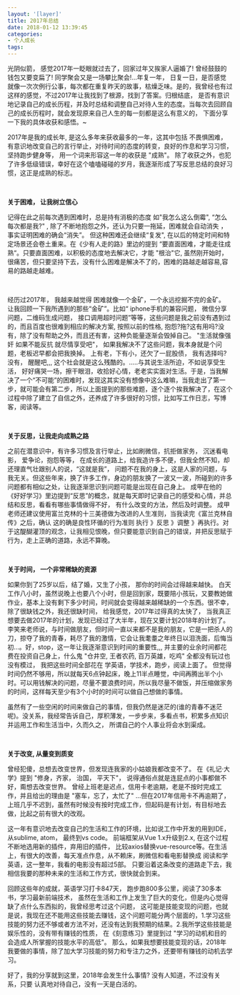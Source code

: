 ```yaml
---
layout: '[layer]'
title: 2017年总结
date: 2018-01-12 13:39:45
categories:
- 个人成长
tags: 
---
```


光阴似箭， 感觉2017年一眨眼就过去了，回家过年又挨家人逼婚了! 曾经鼓鼓的钱包又要变扁了! 同学聚会又是一场攀比聚会!...年复一年， 日复一日，是否感觉就像一次次例行公事，每次都在重复昨天的故事，枯燥乏味。是的，我曾经也有过这样的感觉，不过2017年让我找到了根源，找到了答案。归根结底， 是否有意识地记录自己的成长历程，并及时总结和调整自己对待人生的态度。当每次去回顾自己的成长历程时，就会发现原来自己人生的每一刻都是这么有意义的， 下面分享一下我的具体收获和感悟。~

<!-- more -->

2017年是我的成长年, 是这么多年来获收最多的一年，这其中包括 不畏惧困难，有意识地改变自己的言行举止，对待时间的态度的转变，良好的作息和学习习惯， 坚持跑步健身等， 用一个词来形容这一年的收获是 "成熟"。 除了收获之外，也犯了许多低级错误，幸好在这个嗑嗑碰碰的岁月，我逐渐形成了写反思总结的良好习惯，这正是成熟的标志。 

<br>

**关于困难， 让我树立信心**

记得在此之前每次遇到困难时，总是持有消极的态度 如"我怎么这么倒霉", “怎么每次都是我?" , 除了不断地抱怨之外，还认为只要一拖延，困难就会自动消失 ，事实证明困难的确会“消失”。 但这种困难还会继续“复发", 在以后的特定时间和特定场景还会卷土重来。在《少有人走的路》里边的提到 “要直面困难，才能走往成熟“。只要直面困难，以积极的态度地去解决它，才能 "根治"它,  虽然刚开始时，很痛苦，但只要坚持下去，没有什么困难是解决不了的，困难的路越走越容易,容易的路越走越难。

<br>

经历过2017年， 我越来越觉得 困难就像一个金矿，一个永远挖掘不完的金矿。 让我回顾一下我所遇到的那些“金矿”。比如“ iphone手机的兼容问题， 微信分享问题，二维码生成问题， 接口调用超时问题”等等，这些问题是我之前没有遇到过的，而且百度也很难到相应的解决方案, 按照以前的性格,  抱怨?拖?这有用吗?没有，除了没有帮助之外，而且还有害，这种负能量逐渐会毁掉自己。 "生活就像强奸 如果不能反抗 就尽情享受吧"， 如果我解决不了这些问题，我本身就是个问题，老板迟早都会把我换掉。 上有老，下有小，还欠了一屁股债， 我有选择吗?没有， 醒醒吧,,, 这个社会就是这么残酷的。.....与其说生活所迫，不如说享受生活， 好好痛哭一场，擦干眼泪，收拾好心情，老老实实面对生活。于是，当我解决了一个“不可能”的困难时，发现这其实没有想像中这么难嘛，当我走出了第一步，就可能会有第二步，所以上面提到的那些难题，逐个逐个挨我解决了，在这个过程中除了建立了自信之外，还养成了许多很好的习惯，比如写工作日志，写博客，阅读等。

<br>

**关于反思，让我走向成熟之路**

之前在潜意识中，有许多习惯及言行举止，比如刷微信，抗拒做家务， 沉迷看电影， 爱争论，抱怨等等， 在成长的道路上，给我造许多不便，但我全然不知，却还理直气壮跟别人的说，“这就是我”， 问题不在我的身上，这是人家的问题，与我无关。但这些年来，换了许多工作，身边的朋友换了一波又一波，所碰到的许多问题都有相似之处，让我逐渐思识到问题可能是出现在自己身上。 成甲在他的《好好学习》里边提到“反思”的概念，就是每天即时记录自己的感受和心情，并总结和反思，看看有哪些事情做得不好， 有什么改变的方法，然后及时调整。 成甲老师还建议使用富兰克林的十三美德做为改进的人生准则，当我读完《富兰克林自传》之后，确认 这的确是良性环循的行为准则  执行 》反思 》调整 》再执行。对于这醍醐灌顶的观念，让我相见恨晚，但只要能意识到自己的错误，并把反思赋于行为，走上正确的道路，永远不算晚。

<br>

**关于时间， 一个非常稀缺的资源**

如果你到了25岁以后，结了婚，又生了小孩， 那你的时间会过得越来越快。 白天工作八小时，虽然说晚上也要八个小时，但是回到家，既要陪小孩玩，又要教她做作业，基本上没有剩下多少时间，时间就会变得越来越稀缺的一个东西。很不幸，除了很缺钱之外，我还很缺时间， 给我感觉，2017年过得真的太快了， 当我真正想要去做2017年的计划，发现已经过了大半年，现在又要计划2018年的计划了。李笑来老师说，与时间做朋友，但时间一直以来都不是我的朋友，它是一把杀人的刀，掠夺了我的青春，耗尽了我的激情，它会让我耄耋之年终日以泪洗面，后悔当初...。好，stop，这一年让我逐渐意识到时间的重要性,,, 并主要的业余时间都花费在投资自己身上，什么鬼 "仓井空, 王者农药,  百万英雄，吃鸡"  全都没有玩过也没有模过， 我把这些时间全部花在 学英语，学技术，跑步，阅读上面了。 但觉得时间仍然不够用，所以就每天6点钟起床，晚上11半点睡觉，中间再腾出半个小时。可以用钱解决的问题，尽量不要浪费时间，所以我尽量不做饭，并压缩做家务的时间，这样每天至少有3个小时的时间可以做自己想做的事情。

虽然有了一些空闲的时间来做自己的事情，但我仍然是迷茫的(谁的青春不迷茫呢)。没关系，我经常告诉自己，厚积薄发，一步步来，多看点书，积累多点知识并运用工作和生活当中，久而久之， 所谓自己的个人事业将会水到渠成。

<br>

**关于改变,  从量变到质变**

曾经犯傻，总想去改变世界，但发现连我家的小姑娘我都改变不了。 在《礼记·大学》提到 "修身，齐家， 治国， 平天下"， 说得通俗点就是连屁点的小事都做不好，甭想去改变世界。 曾经上班老是迟点，信用卡老逾期，老是不按时完成工作，并且给出的理由是 "塞车，忘了，太忙了" ...但在2017年信用卡不再逾期了， 上班几乎不迟到，虽然有时候没有按时完成工作，但起码是有计划，有目标地去做，比起之前有很大的改观。

这一年有意识地去改变自己的生活和工作的环境，比如说工作中开发的用到IDE，从sublime, atom， 最终到vs code。 前端框架从Vue 1.x升级到2.x, 在这个过程不断地选用新的插件，弃用旧的插件， 比较axios替换vue-resource等。在生活上，有很大的改善，每天准点作息，从不赖床，刷微信和看电影替换成 阅读和学英语，这一整年，我看的电影没有超过5部。 只要沿着这条改变的道路走下去，我相信我要的那种未来的生活和工作方式，很快就会到来。

回顾这些年的成就，英语学习打卡847天， 跑步跑800多公里，阅读了30多本书，学习最新前端技术， 虽然在生活和工作上发生了巨大的变化，但是内心觉得缺了点什么东西拟的，我曾经思考过这个问题， 这可能是技能变现的问题，也就是说，我现在还不能用这些技能去赚钱，这个问题可能分两个层面的，1.学习这些技能的努力还不够或者方法不对，还没有达到我预期的结果。2.我所学这些技能是娱乐性的，没有带有赚钱的性质， 在《刻意练习》里提到过 "学习的动机和目的会造成人所掌握的技能水平的高低"。 那么，如果我想要技能变现的话，2018年我要做的事情，除了加大学习技能的努力和专注力之外，还要带有赚钱的动机去学习。

好了，我的分享就到这里，2018年会发生什么事情? 没有人知道，不过没有关系，只要 认真地对待自己，没有一天是白活的。